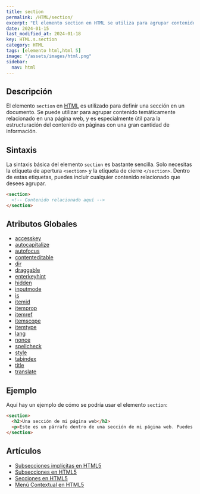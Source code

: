 ```yaml
---
title: section
permalink: /HTML/section/
excerpt: "El elemento section en HTML se utiliza para agrupar contenido temáticamente relacionado en una página web, facilitando la estructuración del contenido. Es especialmente útil en páginas con mucha información."
date: 2024-01-15
last_modified_at: 2024-01-18
key: HTML.s.section
category: HTML
tags: [elemento html,html 5]
image: "/assets/images/html.png"
sidebar:
  nav: html
---
```


## Descripción


El elemento `section` en [HTML](https://www.manualweb.net/html/) es utilizado para definir una sección en un documento. Se puede utilizar para agrupar contenido temáticamente relacionado en una página web, y es especialmente útil para la estructuración del contenido en páginas con una gran cantidad de información.


## Sintaxis


La sintaxis básica del elemento `section` es bastante sencilla. Solo necesitas la etiqueta de apertura `<section>` y la etiqueta de cierre `</section>`. Dentro de estas etiquetas, puedes incluir cualquier contenido relacionado que desees agrupar.


```html
<section>
  <!-- Contenido relacionado aquí -->
</section>
```


## Atributos Globales

- [accesskey](https://www.w3api.com/HTML/accesskey/)
- [autocapitalize](https://www.w3api.com/HTML/autocapitalize/)
- [autofocus](https://www.w3api.com/HTML/autofocus/)
- [contenteditable](https://www.w3api.com/HTML/contenteditable/)
- [dir](https://www.w3api.com/HTML/dir/)
- [draggable](https://www.w3api.com/HTML/draggable/)
- [enterkeyhint](https://www.w3api.com/HTML/enterkeyhint/)
- [hidden](https://www.w3api.com/HTML/hidden/)
- [inputmode](https://www.w3api.com/HTML/inputmode/)
- [is](https://www.w3api.com/HTML/is/)
- [itemid](https://www.w3api.com/HTML/itemid/)
- [itemprop](https://www.w3api.com/HTML/itemprop/)
- [itemref](https://www.w3api.com/HTML/itemref/)
- [itemscope](https://www.w3api.com/HTML/itemscope/)
- [itemtype](https://www.w3api.com/HTML/itemtype/)
- [lang](https://www.w3api.com/HTML/lang/)
- [nonce](https://www.w3api.com/HTML/nonce/)
- [spellcheck](https://www.w3api.com/HTML/spellcheck/)
- [style](https://www.w3api.com/HTML/style/)
- [tabindex](https://www.w3api.com/HTML/tabindex/)
- [title](https://www.w3api.com/HTML/title/)
- [translate](https://www.w3api.com/HTML/translate/)

## Ejemplo


Aquí hay un ejemplo de cómo se podría usar el elemento `section`:


```html
<section>
  <h2>Una sección de mi página web</h2>
  <p>Este es un párrafo dentro de una sección de mi página web. Puedes poner cualquier contenido que desees aquí, como texto, imágenes, videos y más.</p>
</section>
```


## Artículos

- [Subsecciones implícitas en HTML5](https://lineadecodigo.com/html5/subsecciones-implicitas-en-html5/)
- [Subsecciones en HTML5](https://lineadecodigo.com/html5/subsecciones-en-html5/)
- [Secciones en HTML5](https://lineadecodigo.com/html5/secciones-en-html5/)
- [Menú Contextual en HTML5](https://lineadecodigo.com/html5/menu-contextual-en-html5/)
